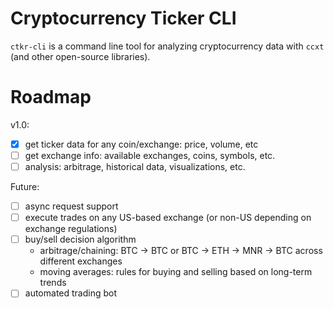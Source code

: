 # Cryptocurrency Ticker CLI

`ctkr-cli` is a command line tool for analyzing cryptocurrency data with `ccxt` (and other open-source libraries).  

# Roadmap

v1.0:
- [x] get ticker data for any coin/exchange: price, volume, etc
- [ ] get exchange info: available exchanges, coins, symbols, etc.
- [ ] analysis: arbitrage, historical data, visualizations, etc.

Future:
- [ ] async request support
- [ ] execute trades on any US-based exchange (or non-US depending on exchange regulations)
- [ ] buy/sell decision algorithm
     - arbitrage/chaining: BTC -> BTC or BTC -> ETH -> MNR -> BTC across different exchanges
     - moving averages: rules for buying and selling based on long-term trends
- [ ] automated trading bot
